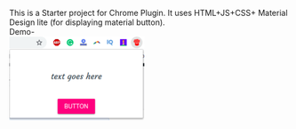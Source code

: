 This is a Starter project for Chrome Plugin. It uses HTML+JS+CSS+ Material Design lite (for displaying material button).     
Demo- <br>![Plugin](/demo.png)

